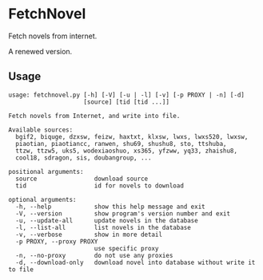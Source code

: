 FetchNovel
==========

Fetch novels from internet.

A renewed version.


Usage
-----

    usage: fetchnovel.py [-h] [-V] [-u | -l] [-v] [-p PROXY | -n] [-d]
                         [source] [tid [tid ...]]

    Fetch novels from Internet, and write into file.

    Available sources:
      bgif2, biquge, dzxsw, feizw, haxtxt, klxsw, lwxs, lwxs520, lwxsw,
      piaotian, piaotiancc, ranwen, shu69, shushu8, sto, ttshuba,
      ttzw, ttzw5, uks5, wodexiaoshuo, xs365, yfzww, yq33, zhaishu8,
      cool18, sdragon, sis, doubangroup, ...

    positional arguments:
      source                download source
      tid                   id for novels to download

    optional arguments:
      -h, --help            show this help message and exit
      -V, --version         show program's version number and exit
      -u, --update-all      update novels in the database
      -l, --list-all        list novels in the database
      -v, --verbose         show in more detail
      -p PROXY, --proxy PROXY
                            use specific proxy
      -n, --no-proxy        do not use any proxies
      -d, --download-only   download novel into database without write it to file
